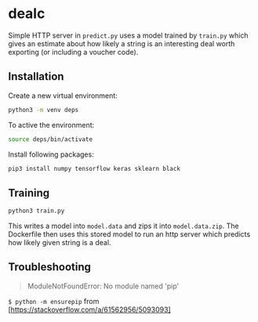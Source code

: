 # dealc
Simple HTTP server in `predict.py` uses a model trained by `train.py` which
gives an estimate about how likely a string is an interesting deal worth
exporting (or including a voucher code).


## Installation
Create a new virtual environment:

```bash
python3 -m venv deps
```

To active the environment:

```bash
source deps/bin/activate
```

Install following packages:

```bash
pip3 install numpy tensorflow keras sklearn black
```

## Training

```bash
python3 train.py
```

This writes a model into `model.data` and zips it into `model.data.zip`. The
Dockerfile then uses this stored model to run an http server which predicts how
likely given string is a deal.

## Troubleshooting
> ModuleNotFoundError: No module named 'pip'

`$ python -m ensurepip` from [https://stackoverflow.com/a/61562956/5093093]
